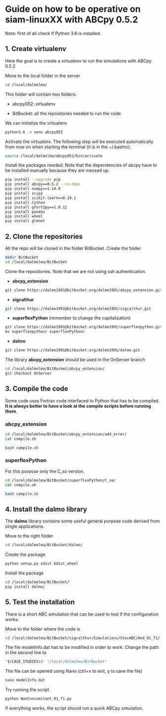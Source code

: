 # Guide on how to be operative on siam-linuxXX with ABCpy 0.5.2

Note: first of all check if Python 3.6 is installed.

## 1. Create virtualenv

Here the goal is to create a virtualenv to run the simulations with ABCpy 0.5.2

Move to the local folder in the server

```bash
cd /local/dalmolma/
```

This folder will contain two folders:

- abcpy052: virtualenv

- BitBucket: all the repositories needed to run the code

We can initialize the virtualenv

```bash
python3.6 -m venv abcpy052
```

Activate the virtualenv. The following step will be executed automatically
from now on when starting the terminal (it is in the ~/.bashrc).

```bash
source /local/dalmolma/abcpy052/bin/activate
```

Install the packages needed. Note that the dependencies of abcpy have to be
installed manually because they are messed up.

```bash
pip install --upgrade pip
pip install abcpy==0.5.2 --no-deps
pip install numpy==1.14.6
pip install scipy
pip install scikit-learn==0.19.1
pip install Cython
pip install gfort2py==1.0.12
pip install pandas
pip install wheel
pip install glmnet
```

## 2. Clone the repositories

All the repo will be cloned in the folder BitBucket. Create the folder

```bash
mkdir BitBucket
cd /local/dalmolma/BitBucket
```

Clone the repositories. Note that we are not using ssh authentication.

- **abcpy_extension**
```bash
git clone https://dalmo1991@bitbucket.org/dalmo1991/abcpy_extension.git
```

- **sigcalthur**
```bash
git clone https://dalmo1991@bitbucket.org/dalmo1991/sigcalthur.git
```

- **superflexPython** (remember to change the capitalization)
```bash
git clone https://dalmo1991@bitbucket.org/dalmo1991/superflexpython.git
mv superflexpython/ superflexPython/
```

- **dalmo**
```bash
git clone https://dalmo1991@bitbucket.org/dalmo1991/dalmo.git
```

The library **abcpy_extension** should be used in the OnServer branch
```bash
cd /local/dalmolma/BitBucket/abcpy_extension/
git checkout OnServer
```

## 3. Compile the code

Some code uses Fortran code interfaced to Python that has to be compiled.
**It is always better to have a look at the compile scripts before running**
**them**.

### abcpy_extension

```bash
cd /local/dalmolma/BitBucket/abcpy_extension/add_error/
cat compile.sh
```

```bash
bash compile.sh
```

### superflexPython

For this purpose only the C_so version.

```bash
cd /local/dalmolma/BitBucket/superflexPython/C_so/
cat compile.sh
```

```bash
bash compile.sh
```

## 4. Install the dalmo library

The **dalmo** library contains some useful general purpose code derived from
single applications.

Move to the right folder
```bash
cd /local/dalmolma/BitBucket/dalmo/
```

Create the package
```bash
python setup.py sdist bdist_wheel
```

Install the package
```bash
cd /local/dalmolma/BitBucket/
pip install dalmo/
```

## 5. Test the installation

There is a short ABC simulation that can be used to test if the configuration
works.

Move to the folder where the code is
```bash
cd /local/dalmolma/BitBucket/sigcalthur/Simulations/StocABC/And_01_T1/
```

The file modelInfo.dat has to be modified in order to work. Change the path in
the second line to
```bash
"$(CASE_STUDIES)$" "/local/dalmolma/BitBucket"
```

The file can be opened using Nano (ctrl+x to exit, y to save the file)

```bash
nano modelInfo.dat
```

Try running the script
```bash
python NonConcomitant_01_T1.py
```

If everything works, the script should run a quick ABCpy simulation.